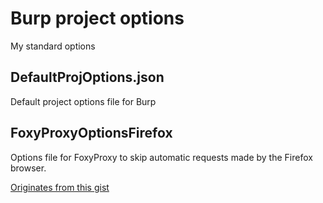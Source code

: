 # Burp project options
My standard options

## DefaultProjOptions.json
Default project options file for Burp

## FoxyProxyOptionsFirefox
Options file for FoxyProxy to skip automatic requests made by the Firefox browser.

[Originates from this gist](https://gist.github.com/liamosaur/a527d285b5394180c4bf3197dc7d8035) 